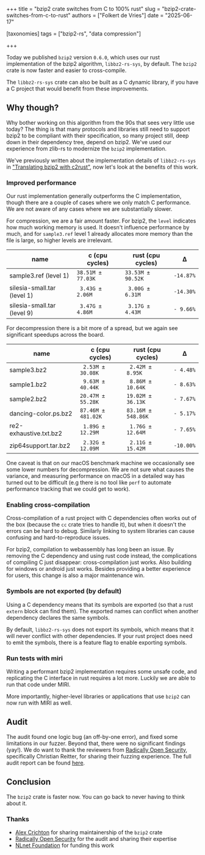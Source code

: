 +++
title = "bzip2 crate switches from C to 100% rust"
slug = "bzip2-crate-switches-from-c-to-rust"
authors = ["Folkert de Vries"]
date = "2025-06-17"

[taxonomies]
tags = ["bzip2-rs", "data compression"] 

+++

Today we published `bzip2` version `0.6.0`, which uses our rust implementation of the bzip2 algorithm, `libbz2-rs-sys`, by default. The `bzip2` crate is now faster and easier to cross-compile. 

<!-- more -->

The `libbz2-rs-sys` crate can also be built as a C dynamic library, if you have a C project that would benefit from these improvements.

## Why though?

Why bother working on this algorithm from the 90s that sees very little use today? The thing is that many protocols and libraries still need to support bzip2 to be compliant with their specification, so many project still, deep down in their dependency tree, depend on bzip2. We've used our experience from zlib-rs to modernize the `bzip2`  implementation.

We've previously written about the implementation details of `libbz2-rs-sys` in ["Translating bzip2 with c2rust"](https://trifectatech.org/blog/translating-bzip2-with-c2rust/), now let's look at the benefits of this work.

### Improved performance

Our rust implementation generally outperforms the C implementation, though there are a couple of cases where we only match C performance. We are not aware of any cases where we are substantially slower.

For compression, we are a fair amount faster. For bzip2, the `level` indicates how much working memory is used. It doesn't influence performance by much, and for `sample3.ref` level 1 already allocates more memory than the file is large, so higher levels are irrelevant.

| name                        | c (cpu cycles)     | rust (cpu cycles)  | Δ         |
| --                          | --                 | --                 | --        |
| sample3.ref (level 1)       | `38.51M ±  77.03K` | `33.53M ±  90.52K` | `-14.87%` |
| silesia-small.tar (level 1) | ` 3.43G ±   2.06M` | ` 3.00G ±   6.31M` | `-14.30%` |
| silesia-small.tar (level 9) | ` 3.47G ±   4.86M` | ` 3.17G ±   4.43M` | `- 9.66%` |

For decompression there is a bit more of a spread, but we again see significant speedups across the board.

| name                   | c (cpu cycles)     | rust (cpu cycles)  | Δ         |
| --                     | --                 | --                 | --        |
| sample3.bz2            | ` 2.53M ±  30.08K` | ` 2.42M ±   8.95K` | `- 4.48%` |
| sample1.bz2            | ` 9.63M ±  40.44K` | ` 8.86M ±  10.64K` | `- 8.63%` |
| sample2.bz2            | `20.47M ±  55.28K` | `19.02M ±  36.13K` | `- 7.67%` |
| dancing-color.ps.bz2   | `87.46M ± 481.02K` | `83.16M ± 548.86K` | `- 5.17%` |
| re2-exhaustive.txt.bz2 | ` 1.89G ±  12.29M` | ` 1.76G ±  12.64M` | `- 7.65%` |
| zip64support.tar.bz2   | ` 2.32G ±  12.09M` | ` 2.11G ±  15.42M` | `-10.00%` |

One caveat is that on our macOS benchmark machine we occasionally see some lower numbers for decompression. We are not sure what causes the variance, and measuring performance on macOS in a detailed way has turned out to be difficult (e.g there is no tool like `perf` to automate performance tracking that we could get to work). 

### Enabling cross-compilation

Cross-compilation of a rust project with C dependencies often works out of the box (because the `cc` crate tries to handle it), but when it doesn't the errors can be hard to debug. Similarly linking to system libraries can cause confusing and hard-to-reproduce issues.

For bzip2, compilation to webassembly has long been an issue. By removing the C dependency and using rust code instead, the complications of compiling C just disappear: cross-compilation just works. Also building for windows or android just works. Besides providing a better experience for users, this change is also a major maintenance win.

### Symbols are not exported (by default)

Using a C dependency means that its symbols are exported (so that a rust `extern` block can find them). The exported names can conflict when another dependency declares the same symbols.

By default, `libbz2-rs-sys` does not export its symbols, which means that it will never conflict with other dependencies. If your rust project does need to emit the symbols, there is a feature flag to enable exporting symbols.

### Run tests with miri

Writing a performant bzip2 implementation requires some unsafe code, and replicating the C interface in rust requires a lot more. Luckily we are able to run that code under MIRI.

More importantly, higher-level libraries or applications that use `bzip2` can now run with MIRI as well.

## Audit

The audit found one logic bug (an off-by-one error), and fixed some limitations in our fuzzer.
Beyond that, there were no significant findings (yay!).  We do want to thank the reviewers from [Radically Open Security](https://www.radicallyopensecurity.com/), specifically Christian Reitter, for sharing their fuzzing experience. The full audit report can be found [here](https://git.radicallyopensecurity.com/ngi/ngicore-zip-linting-and-bzip2-in-rust/-/blob/main/target/NGICore%20bzip2%20in%20rust%20code%20audit%20report%202025%201.0.pdf?ref_type=heads).

## Conclusion

The `bzip2` crate is faster now. You can go back to never having to think about it.

### Thanks

- [Alex Crichton](https://github.com/alexcrichton) for sharing maintainership of the `bzip2` crate
- [Radically Open Security](https://www.radicallyopensecurity.com/) for the audit and sharing their expertise
- [NLnet Foundation](https://nlnet.nl/) for funding this work
